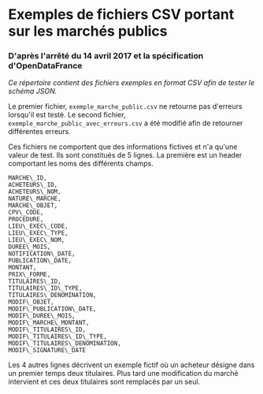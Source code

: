 # Exemples de fichiers CSV portant sur les marchés publics
### D'après l'arrêté du 14 avril 2017 et la spécification d'OpenDataFrance

*Ce répertoire contient des fichiers exemples en format CSV afin de tester le schéma JSON.*

Le premier fichier, `exemple_marche_public.csv` ne retourne pas d'erreurs lorsqu'il est testé.
Le second fichier, `exemple_marche_public_avec_erreurs.csv` a été modifié afin de retourner différentes erreurs.

Ces fichiers ne comportent que des informations fictives et n'a qu'une valeur de test. Ils sont constitués de 5 lignes. La première est un header comportant les noms des différents champs.

```
MARCHE\_ID,  
ACHETEURS\_ID,  
ACHETEURS\_NOM,  
NATURE\_MARCHE,  
MARCHE\_OBJET,  
CPV\_CODE,  
PROCEDURE,  
LIEU\_EXEC\_CODE,  
LIEU\_EXEC\_TYPE,  
LIEU\_EXEC\_NOM,  
DUREE\_MOIS,  
NOTIFICATION\_DATE,  
PUBLICATION\_DATE,  
MONTANT,  
PRIX\_FORME,  
TITULAIRES\_ID,  
TITULAIRES\_ID\_TYPE,  
TITULAIRES\_DENOMINATION,  
MODIF\_OBJET,  
MODIF\_PUBLICATION\_DATE,  
MODIF\_DUREE\_MOIS,  
MODIF\_MARCHE\_MONTANT,  
MODIF\_TITULAIRES\_ID,  
MODIF\_TITULAIRES\_ID\_TYPE,  
MODIF\_TITULAIRES\_DENOMINATION,  
MODIF\_SIGNATURE\_DATE
```

Les 4 autres lignes décrivent un exemple fictif où un acheteur désigne dans un premier temps deux titulaires. Plus tard une modification du marché intervient et ces deux titulaires sont remplacés par un seul.
